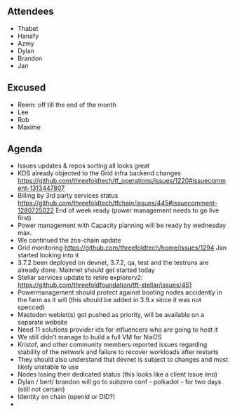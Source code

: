 ## Attendees
- Thabet
- Hanafy
- Azmy
- Dylan
- Brandon 
- Jan

## Excused
- Reem: off till the end of the month
- Lee
- Rob
- Maxime

## Agenda

- Issues updates & repos sorting all looks great 
- KDS already objected to the Grid infra backend changes https://github.com/threefoldtech/tf_operations/issues/1220#issuecomment-1313447807  
- Billing by 3rd party services status https://github.com/threefoldtech/tfchain/issues/445#issuecomment-1280725022 End of week ready (power management needs to go live first)
- Power management with Capacity planning will be ready by wednesday max. 
- We continued the zos-chain update
- Grid monitoring https://github.com/threefoldtech/home/issues/1294  Jan started looking into it
- 3.7.2 been deployed on devnet, 3.7.2, qa, test and the testruns are already done. Mainnet should get started today
- Stellar services update to retire explorerv2: https://github.com/threefoldfoundation/tft-stellar/issues/451
- Powermanagement should protect against booting nodes accidently in the farm as it will (this should be added in 3.9.x since it was not specced) 
- Mastodon weblet(s) got pushed as priority, will be available on a separate website
- Need 11 solutions provider ids for influencers who are going to host it 
- We still didn’t manage to build a full VM for NixOS 
- Kristof, and other community members reported issues regarding stability of the network and failure to recover workloads after restarts
- They should also understand that devnet is subject to changes and most likely unstable to use 
- Nodes losing their dedicated status (this looks like a client issue imo)
- Dylan / bert/ brandon will go to subzero conf - polkadot - for two days (still not certain)
- Identity on chain (openid or DID?)
- 
